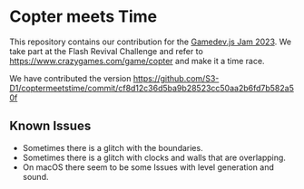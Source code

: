 # Copter meets Time

This repository contains our contribution for the [Gamedev.js Jam 2023](https://itch.io/jam/gamedevjs-2023).
We take part at the Flash Revival Challenge and refer to https://www.crazygames.com/game/copter and make it a time race.

We have contributed the version https://github.com/S3-D1/coptermeetstime/commit/cf8d12c36d5ba9b28523cc50aa2b6fd7b582a50f

## Known Issues

* Sometimes there is a glitch with the boundaries.
* Sometimes there is a glitch with clocks and walls that are overlapping.
* On macOS there seem to be some Issues with level generation and sound.
